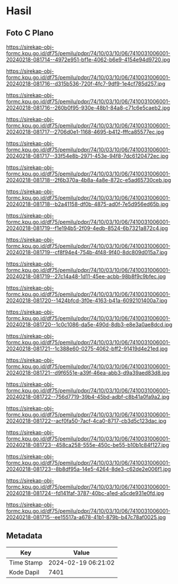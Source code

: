 # Hasil

## Foto C Plano

https://sirekap-obj-formc.kpu.go.id/df75/pemilu/pdpr/74/10/03/10/06/7410031006001-20240218-081714--4972e951-bf1e-4062-b6e9-4154e94d9720.jpg

https://sirekap-obj-formc.kpu.go.id/df75/pemilu/pdpr/74/10/03/10/06/7410031006001-20240218-081716--d315b536-720f-4fc7-9df9-1e4cf785d257.jpg

https://sirekap-obj-formc.kpu.go.id/df75/pemilu/pdpr/74/10/03/10/06/7410031006001-20240218-081716--260b0f95-930e-48b1-84a8-c71c6e5caeb2.jpg

https://sirekap-obj-formc.kpu.go.id/df75/pemilu/pdpr/74/10/03/10/06/7410031006001-20240218-081717--2706d0e1-1168-4695-b412-fffca85577ec.jpg

https://sirekap-obj-formc.kpu.go.id/df75/pemilu/pdpr/74/10/03/10/06/7410031006001-20240218-081717--33f54e8b-2971-453e-94f8-7dc6120472ec.jpg

https://sirekap-obj-formc.kpu.go.id/df75/pemilu/pdpr/74/10/03/10/06/7410031006001-20240218-081718--2f6b370a-4b8a-4a8e-872c-e5ad65730ceb.jpg

https://sirekap-obj-formc.kpu.go.id/df75/pemilu/pdpr/74/10/03/10/06/7410031006001-20240218-081718--b2a41158-df0b-4875-ad0f-7e5d956ed65b.jpg

https://sirekap-obj-formc.kpu.go.id/df75/pemilu/pdpr/74/10/03/10/06/7410031006001-20240218-081719--f1e194b5-2f09-4edb-8524-6b7321a872c4.jpg

https://sirekap-obj-formc.kpu.go.id/df75/pemilu/pdpr/74/10/03/10/06/7410031006001-20240218-081719--cf8f94e4-754b-4f48-9f40-8dc809d015a7.jpg

https://sirekap-obj-formc.kpu.go.id/df75/pemilu/pdpr/74/10/03/10/06/7410031006001-20240218-081719--27c14a48-1d11-45ee-acbb-98b8f9c9bfec.jpg

https://sirekap-obj-formc.kpu.go.id/df75/pemilu/pdpr/74/10/03/10/06/7410031006001-20240218-081720--1424bfcd-3f0e-4163-b41a-6092101400a7.jpg

https://sirekap-obj-formc.kpu.go.id/df75/pemilu/pdpr/74/10/03/10/06/7410031006001-20240218-081720--1c0c1086-da5e-490d-8db3-e8e3a0ae8dcd.jpg

https://sirekap-obj-formc.kpu.go.id/df75/pemilu/pdpr/74/10/03/10/06/7410031006001-20240218-081721--1c388e60-0275-4062-bff2-91419d4e21ed.jpg

https://sirekap-obj-formc.kpu.go.id/df75/pemilu/pdpr/74/10/03/10/06/7410031006001-20240218-081721--d9f6551e-a39f-46ea-abb3-d9a39aed83d8.jpg

https://sirekap-obj-formc.kpu.go.id/df75/pemilu/pdpr/74/10/03/10/06/7410031006001-20240218-081722--756d7719-39b4-45bd-adbf-c8b41a0fa9a2.jpg

https://sirekap-obj-formc.kpu.go.id/df75/pemilu/pdpr/74/10/03/10/06/7410031006001-20240218-081722--acf0fa50-7acf-4ca0-8717-cb3d5c123dac.jpg

https://sirekap-obj-formc.kpu.go.id/df75/pemilu/pdpr/74/10/03/10/06/7410031006001-20240218-081723--458ca258-555e-450c-be55-b10b1c84f127.jpg

https://sirekap-obj-formc.kpu.go.id/df75/pemilu/pdpr/74/10/03/10/06/7410031006001-20240218-081723--8b8df95a-14e5-4264-8de3-c62de2e006f1.jpg

https://sirekap-obj-formc.kpu.go.id/df75/pemilu/pdpr/74/10/03/10/06/7410031006001-20240218-081724--fd141faf-3787-40bc-a1ed-a5cde931e0fd.jpg

https://sirekap-obj-formc.kpu.go.id/df75/pemilu/pdpr/74/10/03/10/06/7410031006001-20240218-081715--ee15517a-a678-41b1-879b-b47c78af0025.jpg


## Metadata

| Key        | Value               |
| ---------- | ------------------- |
| Time Stamp | 2024-02-19 06:21:02 |
| Kode Dapil | 7401                |



